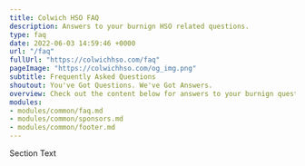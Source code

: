 ```yaml
---
title: Colwich HSO FAQ
description: Answers to your burnign HSO related questions.
type: faq
date: 2022-06-03 14:59:46 +0000
url: "/faq"
fullUrl: "https://colwichhso.com/faq"
pageImage: "https://colwichhso.com/og_img.png"
subtitle: Frequently Asked Questions
shoutout: You've Got Questions. We've Got Answers.
overview: Check out the content below for answers to your burnign questions.
modules:
- modules/common/faq.md
- modules/common/sponsors.md
- modules/common/footer.md
---
```

Section Text
